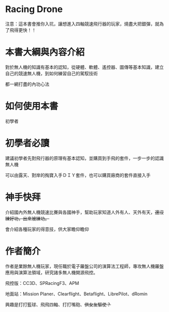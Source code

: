 # Racing Drone

注意：這本書會推你入坑，讓想進入四軸競速飛行器的玩家，燒盡大把銀彈，就為了飛得更快！！

# **本書大綱與內容介紹**

對於無人機的知識有基本的認知，從硬體、軟體、遙控器、圖傳等基本知識，建立自己的競速無人機，到如何練習自己的駕馭技術

都一網打盡的內功心法

# **如何使用本書**

初學者

# **初學者必讀**

建議初學者先對飛行器的原理有基本認知，並購買到手飛的套件，一步一步的認識無人機

可以由露天、對岸的掏寶入手ＤＩＹ套件，也可以購買廠商的套件直接入手

# **神手快拜**

介紹國內外無人機競速比賽與各國神手，幫助玩家知道人外有人、天外有天，~~還沒練好功，出來被練功。~~

會介紹各種玩家的得意技，供大家瞻仰瞻仰

# 作者簡介

作者是業餘無人機玩家，現任職於電子羅盤公司的演算法工程師，專攻無人機羅盤應用與演算法領域，研究諸多無人機開源飛控。

飛控版：CC3D、SPRacingF3、APM

地面站：Mission Planer、Clearflight、Betaflight、LibrePilot、dRomin

興趣是打打籃球、飛飛四軸、打打嘴砲、~~供女友驅使？~~

